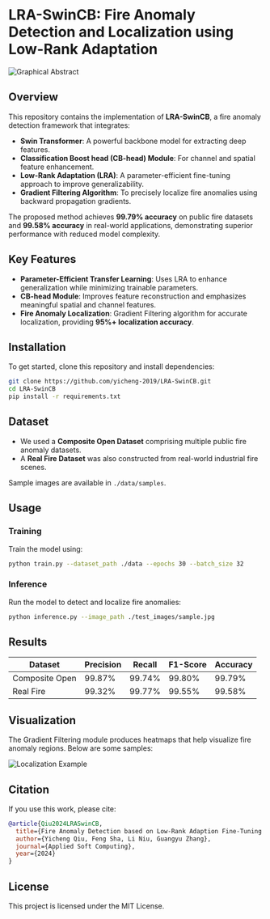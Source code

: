 # LRA-SwinCB: Fire Anomaly Detection and Localization using Low-Rank Adaptation

![Graphical Abstract](./assets/graphical_abstract.png)

## Overview

This repository contains the implementation of **LRA-SwinCB**, a fire anomaly detection framework that integrates:

- **Swin Transformer**: A powerful backbone model for extracting deep features.
- **Classification Boost head (CB-head) Module**: For channel and spatial feature enhancement.
- **Low-Rank Adaptation (LRA)**: A parameter-efficient fine-tuning approach to improve generalizability.
- **Gradient Filtering Algorithm**: To precisely localize fire anomalies using backward propagation gradients.

The proposed method achieves **99.79% accuracy** on public fire datasets and **99.58% accuracy** in real-world applications, demonstrating superior performance with reduced model complexity.

## Key Features

- **Parameter-Efficient Transfer Learning**: Uses LRA to enhance generalization while minimizing trainable parameters.
- **CB-head Module**: Improves feature reconstruction and emphasizes meaningful spatial and channel features.
- **Fire Anomaly Localization**: Gradient Filtering algorithm for accurate localization, providing **95%+ localization accuracy**.

## Installation

To get started, clone this repository and install dependencies:

```bash
git clone https://github.com/yicheng-2019/LRA-SwinCB.git
cd LRA-SwinCB
pip install -r requirements.txt
```

## Dataset

- We used a **Composite Open Dataset** comprising multiple public fire anomaly datasets.
- A **Real Fire Dataset** was also constructed from real-world industrial fire scenes.

Sample images are available in `./data/samples`.

## Usage

### Training

Train the model using:

```bash
python train.py --dataset_path ./data --epochs 30 --batch_size 32
```

### Inference

Run the model to detect and localize fire anomalies:

```bash
python inference.py --image_path ./test_images/sample.jpg
```

## Results

| Dataset            | Precision | Recall | F1-Score | Accuracy |
|--------------------|-----------|--------|----------|----------|
| Composite Open     | 99.87%    | 99.74% | 99.80%   | 99.79%   |
| Real Fire          | 99.32%    | 99.77% | 99.55%   | 99.58%   |

## Visualization

The Gradient Filtering module produces heatmaps that help visualize fire anomaly regions. Below are some samples:

![Localization Example](./assets/localization_example.png)

## Citation

If you use this work, please cite:

```bibtex
@article{Qiu2024LRASwinCB,
  title={Fire Anomaly Detection based on Low-Rank Adaption Fine-Tuning and Localization using Gradient Filtering},
  author={Yicheng Qiu, Feng Sha, Li Niu, Guangyu Zhang},
  journal={Applied Soft Computing},
  year={2024}
}
```

## License

This project is licensed under the MIT License.
